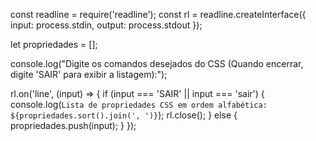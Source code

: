 const readline = require('readline');
const rl = readline.createInterface({
    input: process.stdin,
    output: process.stdout
});

let propriedades = [];

console.log("Digite os comandos desejados do CSS (Quando encerrar, digite 'SAIR' para exibir a listagem):");

rl.on('line', (input) => {
    if (input === 'SAIR' || input === 'sair') {
        console.log(`Lista de propriedades CSS em ordem alfabética: ${propriedades.sort().join(', ')}`);
        rl.close();
    } else {
        propriedades.push(input);
    }
});
